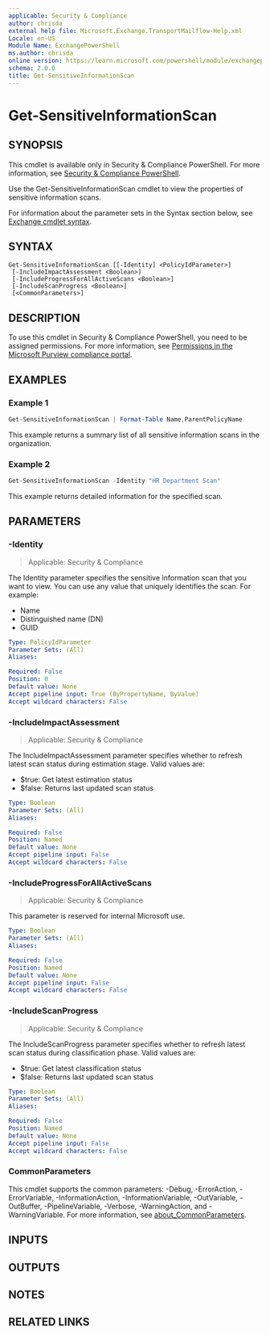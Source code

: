 ```yaml
---
applicable: Security & Compliance
author: chrisda
external help file: Microsoft.Exchange.TransportMailflow-Help.xml
Locale: en-US
Module Name: ExchangePowerShell
ms.author: chrisda
online version: https://learn.microsoft.com/powershell/module/exchangepowershell/get-sensitiveinformationscan
schema: 2.0.0
title: Get-SensitiveInformationScan
---
```


# Get-SensitiveInformationScan

## SYNOPSIS
This cmdlet is available only in Security & Compliance PowerShell. For more information, see [Security & Compliance PowerShell](https://learn.microsoft.com/powershell/exchange/scc-powershell).

Use the Get-SensitiveInformationScan cmdlet to view the properties of sensitive information scans.

For information about the parameter sets in the Syntax section below, see [Exchange cmdlet syntax](https://learn.microsoft.com/powershell/exchange/exchange-cmdlet-syntax).

## SYNTAX

```
Get-SensitiveInformationScan [[-Identity] <PolicyIdParameter>]
 [-IncludeImpactAssessment <Boolean>]
 [-IncludeProgressForAllActiveScans <Boolean>]
 [-IncludeScanProgress <Boolean>]
 [<CommonParameters>]
```

## DESCRIPTION
To use this cmdlet in Security & Compliance PowerShell, you need to be assigned permissions. For more information, see [Permissions in the Microsoft Purview compliance portal](https://learn.microsoft.com/purview/microsoft-365-compliance-center-permissions).

## EXAMPLES

### Example 1
```powershell
Get-SensitiveInformationScan | Format-Table Name,ParentPolicyName
```

This example returns a summary list of all sensitive information scans in the organization.

### Example 2
```powershell
Get-SensitiveInformationScan -Identity "HR Department Scan"
```

This example returns detailed information for the specified scan.

## PARAMETERS

### -Identity

> Applicable: Security & Compliance

The Identity parameter specifies the sensitive information scan that you want to view. You can use any value that uniquely identifies the scan. For example:

- Name
- Distinguished name (DN)
- GUID

```yaml
Type: PolicyIdParameter
Parameter Sets: (All)
Aliases:

Required: False
Position: 0
Default value: None
Accept pipeline input: True (ByPropertyName, ByValue)
Accept wildcard characters: False
```

### -IncludeImpactAssessment

> Applicable: Security & Compliance

The IncludeImpactAssessment parameter specifies whether to refresh latest scan status during estimation stage. Valid values are:

- $true: Get latest estimation status
- $false: Returns last updated scan status

```yaml
Type: Boolean
Parameter Sets: (All)
Aliases:

Required: False
Position: Named
Default value: None
Accept pipeline input: False
Accept wildcard characters: False
```

### -IncludeProgressForAllActiveScans

> Applicable: Security & Compliance

This parameter is reserved for internal Microsoft use.

```yaml
Type: Boolean
Parameter Sets: (All)
Aliases:

Required: False
Position: Named
Default value: None
Accept pipeline input: False
Accept wildcard characters: False
```

### -IncludeScanProgress

> Applicable: Security & Compliance

The IncludeScanProgress parameter specifies whether to refresh latest scan status during classification phase. Valid values are:

- $true: Get latest classification status
- $false: Returns last updated scan status

```yaml
Type: Boolean
Parameter Sets: (All)
Aliases:

Required: False
Position: Named
Default value: None
Accept pipeline input: False
Accept wildcard characters: False
```

### CommonParameters
This cmdlet supports the common parameters: -Debug, -ErrorAction, -ErrorVariable, -InformationAction, -InformationVariable, -OutVariable, -OutBuffer, -PipelineVariable, -Verbose, -WarningAction, and -WarningVariable. For more information, see [about_CommonParameters](https://go.microsoft.com/fwlink/p/?LinkID=113216).

## INPUTS

## OUTPUTS

## NOTES

## RELATED LINKS
